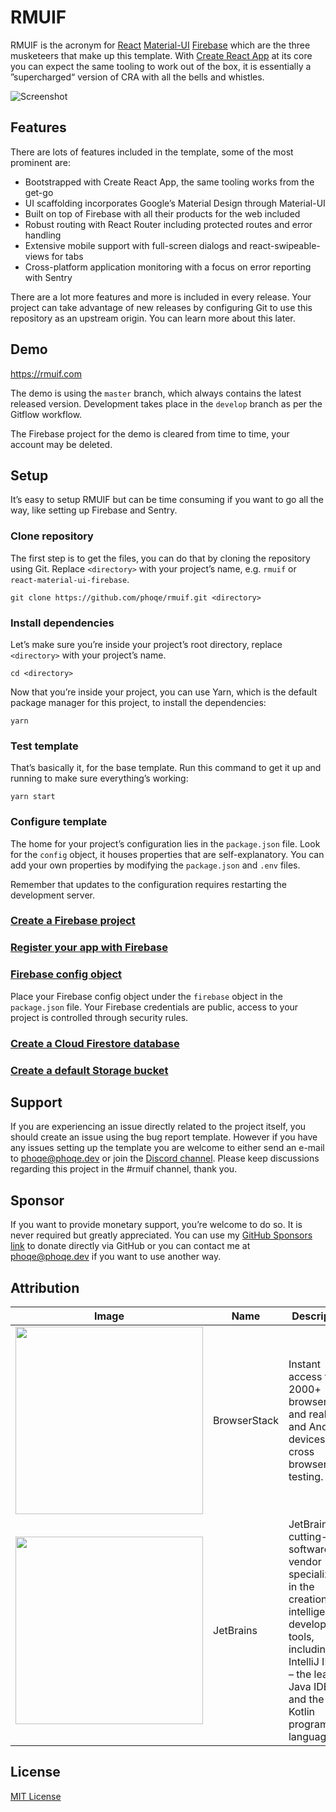 # RMUIF

RMUIF is the acronym for [React](https://reactjs.org) [Material-UI](https://material-ui.com) [Firebase](https://firebase.google.com) which are the three musketeers that make up this template.
With [Create React App](https://create-react-app.dev) at its core you can expect the same tooling to work out of the box, it is essentially a ”supercharged“ version of CRA with all the bells and whistles.

<img src="https://user-images.githubusercontent.com/7033377/73071460-13c58000-3eb3-11ea-9ed2-f5d9b5e8fc5b.png" alt="Screenshot">

## Features

There are lots of features included in the template, some of the most prominent are:

- Bootstrapped with Create React App, the same tooling works from the get-go
- UI scaffolding incorporates Google’s Material Design through Material-UI
- Built on top of Firebase with all their products for the web included
- Robust routing with React Router including protected routes and error handling
- Extensive mobile support with full-screen dialogs and react-swipeable-views for tabs
- Cross-platform application monitoring with a focus on error reporting with Sentry

There are a lot more features and more is included in every release.
Your project can take advantage of new releases by configuring Git to use this repository as an upstream origin.
You can learn more about this later.

## Demo

https://rmuif.com

The demo is using the `master` branch, which always contains the latest released version.
Development takes place in the `develop` branch as per the Gitflow workflow.

The Firebase project for the demo is cleared from time to time, your account may be deleted.

## Setup

It’s easy to setup RMUIF but can be time consuming if you want to go all the way, like setting up Firebase and Sentry.

### Clone repository

The first step is to get the files, you can do that by cloning the repository using Git.
Replace `<directory>` with your project’s name, e.g. `rmuif` or `react-material-ui-firebase`.

```
git clone https://github.com/phoqe/rmuif.git <directory>
```

### Install dependencies

Let’s make sure you’re inside your project’s root directory, replace `<directory>` with your project’s name.

```
cd <directory>
```

Now that you’re inside your project, you can use Yarn, which is the default package manager for this project, to install the dependencies:

```
yarn
```

### Test template

That’s basically it, for the base template.
Run this command to get it up and running to make sure everything’s working:

```
yarn start
```

### Configure template

The home for your project’s configuration lies in the `package.json` file.
Look for the `config` object, it houses properties that are self-explanatory.
You can add your own properties by modifying the `package.json` and `.env` files.

Remember that updates to the configuration requires restarting the development server.

### [Create a Firebase project](https://firebase.google.com/docs/web/setup#create-firebase-project)

### [Register your app with Firebase](https://firebase.google.com/docs/web/setup#register-app)

### [Firebase config object](https://firebase.google.com/docs/web/setup#config-object)

Place your Firebase config object under the `firebase` object in the `package.json` file.
Your Firebase credentials are public, access to your project is controlled through security rules.

### [Create a Cloud Firestore database](https://firebase.google.com/docs/firestore/quickstart#create)

### [Create a default Storage bucket](https://firebase.google.com/docs/storage/web/start#create-default-bucket)

## Support

If you are experiencing an issue directly related to the project itself, you should create an issue using the bug report template.
However if you have any issues setting up the template you are welcome to either send an e-mail to [phoqe@phoqe.dev](mailto:phoqe@phoqe.dev) or join the [Discord channel](https://discord.gg/PdRYuHW).
Please keep discussions regarding this project in the #rmuif channel, thank you.

## Sponsor

If you want to provide monetary support, you’re welcome to do so. It is never required but greatly appreciated.
You can use my [GitHub Sponsors link](https://github.com/sponsors/phoqe) to donate directly via GitHub or you can contact me at [phoqe@phoqe.dev](mailto:phoqe@phoqe.dev) if you want to use another way.

## Attribution

| Image                                                                                                                                                                                                                                                                                                                                                                                                                                                                                                                                                      | Name         | Description                                                                                                                                                                                     |
| ---------------------------------------------------------------------------------------------------------------------------------------------------------------------------------------------------------------------------------------------------------------------------------------------------------------------------------------------------------------------------------------------------------------------------------------------------------------------------------------------------------------------------------------------------------- | ------------ | ----------------------------------------------------------------------------------------------------------------------------------------------------------------------------------------------- |
| <a href="https://browserstack.com"><img src="https://p14.zdusercontent.com/attachment/1015988/w1rTv9BV42bGKWAEdOOH0jyWu?token=eyJhbGciOiJkaXIiLCJlbmMiOiJBMTI4Q0JDLUhTMjU2In0..1j02V7lb9BSm4tAQIuOOMw.FFMfm49EsVQDC0GxjH8kTd4HpJjURmpA7sATf2zcuN07PZK6DMhREVEEXqgVEwwXfCHmnkpvgv5sYNXpUyiyAOvoO6eE_UcMnXjPC8a3q6fDLjJHzxLVRx93OBr_AFzAf6Gnt5s93rEnN1Fjvqsn7sRItZbgQQLZ_M_7xnl_QHyhpn3zYSFt35mTwObGggMaJ6mBpZNI-72SJKZtzoEPb1hNaM97MTUFEAbdxQL2n_DFieJFyNDkBNeIDHUmG4TFrmHhwucxv9j3V6UIJikDFS97CrueA-jUnkRS_HY-JDA.ti_ZX5qRJwKWcqUewhZGgA" width="300"></a> | BrowserStack | Instant access to 2000+ browsers and real iOS and Android devices for cross browser testing.                                                                                                    |
| <a href="https://jetbrains.com"><img src="https://user-images.githubusercontent.com/7033377/64803713-a7925180-d58d-11e9-94a4-54bcdd9023e6.png" width="300"></a>                                                                                                                                                                                                                                                                                                                                                                                            | JetBrains    | JetBrains is a cutting-edge software vendor specializing in the creation of intelligent development tools, including IntelliJ IDEA – the leading Java IDE, and the Kotlin programming language. |

## License

[MIT License](https://github.com/phoqe/react-material-ui-firebase/blob/master/LICENSE.md)
